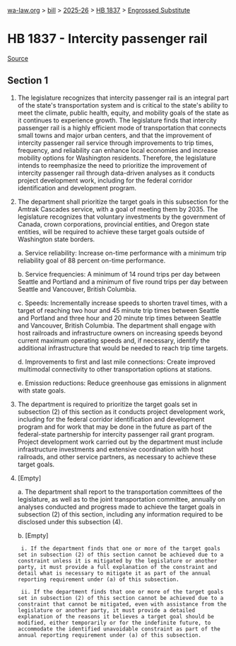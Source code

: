 [wa-law.org](/) > [bill](/bill/) > [2025-26](/bill/2025-26/) > [HB 1837](/bill/2025-26/hb/1837/) > [Engrossed Substitute](/bill/2025-26/hb/1837/S.E/)

# HB 1837 - Intercity passenger rail

[Source](http://lawfilesext.leg.wa.gov/biennium/2025-26/Pdf/Bills/House%20Bills/1837-S.E.pdf)

## Section 1
1. The legislature recognizes that intercity passenger rail is an integral part of the state's transportation system and is critical to the state's ability to meet the climate, public health, equity, and mobility goals of the state as it continues to experience growth. The legislature finds that intercity passenger rail is a highly efficient mode of transportation that connects small towns and major urban centers, and that the improvement of intercity passenger rail service through improvements to trip times, frequency, and reliability can enhance local economies and increase mobility options for Washington residents. Therefore, the legislature intends to reemphasize the need to prioritize the improvement of intercity passenger rail through data-driven analyses as it conducts project development work, including for the federal corridor identification and development program.

2. The department shall prioritize the target goals in this subsection for the Amtrak Cascades service, with a goal of meeting them by 2035. The legislature recognizes that voluntary investments by the government of Canada, crown corporations, provincial entities, and Oregon state entities, will be required to achieve these target goals outside of Washington state borders.

    a. Service reliability: Increase on-time performance with a minimum trip reliability goal of 88 percent on-time performance.

    b. Service frequencies: A minimum of 14 round trips per day between Seattle and Portland and a minimum of five round trips per day between Seattle and Vancouver, British Columbia.

    c. Speeds: Incrementally increase speeds to shorten travel times, with a target of reaching two hour and 45 minute trip times between Seattle and Portland and three hour and 20 minute trip times between Seattle and Vancouver, British Columbia. The department shall engage with host railroads and infrastructure owners on increasing speeds beyond current maximum operating speeds and, if necessary, identify the additional infrastructure that would be needed to reach trip time targets.

    d. Improvements to first and last mile connections: Create improved multimodal connectivity to other transportation options at stations.

    e. Emission reductions: Reduce greenhouse gas emissions in alignment with state goals.

3. The department is required to prioritize the target goals set in subsection (2) of this section as it conducts project development work, including for the federal corridor identification and development program and for work that may be done in the future as part of the federal-state partnership for intercity passenger rail grant program. Project development work carried out by the department must include infrastructure investments and extensive coordination with host railroads, and other service partners, as necessary to achieve these target goals.

4. [Empty]

    a. The department shall report to the transportation committees of the legislature, as well as to the joint transportation committee, annually on analyses conducted and progress made to achieve the target goals in subsection (2) of this section, including any information required to be disclosed under this subsection (4).

    b. [Empty]

        i. If the department finds that one or more of the target goals set in subsection (2) of this section cannot be achieved due to a constraint unless it is mitigated by the legislature or another party, it must provide a full explanation of the constraint and detail what is necessary to mitigate it as part of the annual reporting requirement under (a) of this subsection.

        ii. If the department finds that one or more of the target goals set in subsection (2) of this section cannot be achieved due to a constraint that cannot be mitigated, even with assistance from the legislature or another party, it must provide a detailed explanation of the reasons it believes a target goal should be modified, either temporarily or for the indefinite future, to accommodate the identified unavoidable constraint as part of the annual reporting requirement under (a) of this subsection.
